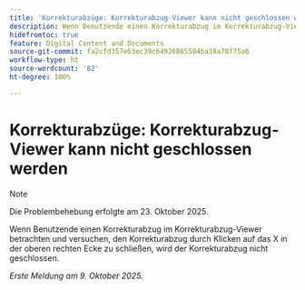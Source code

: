 ```yaml
---
title: 'Korrekturabzüge: Korrekturabzug-Viewer kann nicht geschlossen werden'
description: Wenn Benutzende einen Korrekturabzug im Korrekturabzug-Viewer betrachten und versuchen, den Korrekturabzug durch Klicken auf das X in der oberen rechten Ecke zu schließen, wird der Korrekturabzug nicht geschlossen.
hidefromtoc: true
feature: Digital Content and Documents
source-git-commit: fa2cfd357e63ec39c64926865584ba39a78f75a6
workflow-type: ht
source-wordcount: '82'
ht-degree: 100%

---
```



# Korrekturabzüge: Korrekturabzug-Viewer kann nicht geschlossen werden

>[!NOTE]
>
>Die Problembehebung erfolgte am 23. Oktober 2025.

Wenn Benutzende einen Korrekturabzug im Korrekturabzug-Viewer betrachten und versuchen, den Korrekturabzug durch Klicken auf das X in der oberen rechten Ecke zu schließen, wird der Korrekturabzug nicht geschlossen.

_Erste Meldung am 9. Oktober 2025._
